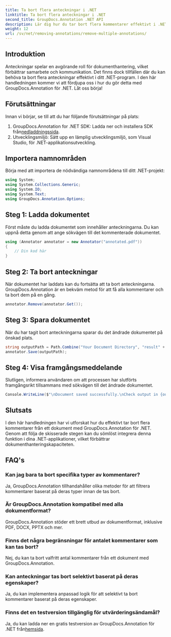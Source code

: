 ```yaml
---
title: Ta bort flera anteckningar i .NET
linktitle: Ta bort flera anteckningar i .NET
second_title: GroupDocs.Annotation .NET API
description: Lär dig hur du tar bort flera kommentarer effektivt i .NET med GroupDocs.Annotation. Följ vår steg-för-steg handledning för sömlös integration i dina applikationer.
weight: 12
url: /sv/net/removing-annotations/remove-multiple-annotations/
---
```

## Introduktion
Anteckningar spelar en avgörande roll för dokumenthantering, vilket förbättrar samarbete och kommunikation. Det finns dock tillfällen där du kan behöva ta bort flera anteckningar effektivt i ditt .NET-program. I den här handledningen kommer vi att fördjupa oss i hur du gör detta med GroupDocs.Annotation för .NET. Låt oss börja!
## Förutsättningar
Innan vi börjar, se till att du har följande förutsättningar på plats:
1.  GroupDocs.Annotation for .NET SDK: Ladda ner och installera SDK från[nedladdningssida](https://releases.groupdocs.com/annotation/net/).
2. Utvecklingsmiljö: Sätt upp en lämplig utvecklingsmiljö, som Visual Studio, för .NET-applikationsutveckling.

## Importera namnområden
Börja med att importera de nödvändiga namnområdena till ditt .NET-projekt:
```csharp
using System;
using System.Collections.Generic;
using System.IO;
using System.Text;
using GroupDocs.Annotation.Options;
```
## Steg 1: Ladda dokumentet
Först måste du ladda dokumentet som innehåller anteckningarna. Du kan uppnå detta genom att ange sökvägen till det kommenterade dokumentet.
```csharp
using (Annotator annotator = new Annotator("annotated.pdf"))
{
    // Din kod här
}
```
## Steg 2: Ta bort anteckningar
När dokumentet har laddats kan du fortsätta att ta bort anteckningarna. GroupDocs.Annotation är en bekväm metod för att få alla kommentarer och ta bort dem på en gång.
```csharp
annotator.Remove(annotator.Get());
```
## Steg 3: Spara dokumentet
När du har tagit bort anteckningarna sparar du det ändrade dokumentet på önskad plats.
```csharp
string outputPath = Path.Combine("Your Document Directory", "result" + Path.GetExtension("input.pdf"));
annotator.Save(outputPath);
```
## Steg 4: Visa framgångsmeddelande
Slutligen, informera användaren om att processen har slutförts framgångsrikt tillsammans med sökvägen till det ändrade dokumentet.
```csharp
Console.WriteLine($"\nDocument saved successfully.\nCheck output in {outputPath}.");
```

## Slutsats
I den här handledningen har vi utforskat hur du effektivt tar bort flera kommentarer från ett dokument med GroupDocs.Annotation för .NET. Genom att följa de skisserade stegen kan du sömlöst integrera denna funktion i dina .NET-applikationer, vilket förbättrar dokumenthanteringskapaciteten.
## FAQ's
### Kan jag bara ta bort specifika typer av kommentarer?
Ja, GroupDocs.Annotation tillhandahåller olika metoder för att filtrera kommentarer baserat på deras typer innan de tas bort.
### Är GroupDocs.Annotation kompatibel med alla dokumentformat?
GroupDocs.Annotation stöder ett brett utbud av dokumentformat, inklusive PDF, DOCX, PPTX och mer.
### Finns det några begränsningar för antalet kommentarer som kan tas bort?
Nej, du kan ta bort valfritt antal kommentarer från ett dokument med GroupDocs.Annotation.
### Kan anteckningar tas bort selektivt baserat på deras egenskaper?
Ja, du kan implementera anpassad logik för att selektivt ta bort kommentarer baserat på deras egenskaper.
### Finns det en testversion tillgänglig för utvärderingsändamål?
 Ja, du kan ladda ner en gratis testversion av GroupDocs.Annotation för .NET från[hemsida](https://releases.groupdocs.com/annotation/net/).